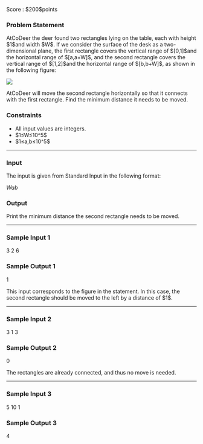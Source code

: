 
<div>

<span>

<span>

<p>
Score : $200$points
</p>

<div>

<section>

### **Problem Statement**

<p>
AtCoDeer the deer found two rectangles lying on the table, each with height $1$and width $W$.
If we consider the surface of the desk as a two-dimensional plane, the first rectangle covers the vertical range of $[0,1]$and the horizontal range of $[a,a+W]$, and the second rectangle covers the vertical range of $[1,2]$and the horizontal range of $[b,b+W]$, as shown in the following figure:
</p>

<p>

<img src="https://atcoder.jp/img/abc056/5c3a0ed9a07aa0992011c11ffbc9441b.png">

</img>

</p>

<p>
AtCoDeer will move the second rectangle horizontally so that it connects with the first rectangle.
Find the minimum distance it needs to be moved.
</p>

</section>

</div>

<div>

<section>

### **Constraints**

<ul>

<li>
All input values are integers.
</li>

<li>
$1≤W≤10^5$
</li>

<li>
$1≤a,b≤10^5$
</li>

</ul>

</section>

</div>

---

<div>

<div>

<section>

### **Input**

<p>
The input is given from Standard Input in the following format:
</p>

<div>

$W$$a$$b$
</div>

</section>

</div>

<div>

<section>

### **Output**

<p>
Print the minimum distance the second rectangle needs to be moved.
</p>

</section>

</div>

</div>

---

<div>

<section>

### **Sample Input 1**

<div>

3 2 6

</div>

</section>

</div>

<div>

<section>

### **Sample Output 1**

<div>

1

</div>

<p>
This input corresponds to the figure in the statement. In this case, the second rectangle should be moved to the left by a distance of $1$.
</p>

</section>

</div>

---

<div>

<section>

### **Sample Input 2**

<div>

3 1 3

</div>

</section>

</div>

<div>

<section>

### **Sample Output 2**

<div>

0

</div>

<p>
The rectangles are already connected, and thus no move is needed.
</p>

</section>

</div>

---

<div>

<section>

### **Sample Input 3**

<div>

5 10 1

</div>

</section>

</div>

<div>

<section>

### **Sample Output 3**

<div>

4

</div>

</section>

</div>

</span>

</span>

</div>
